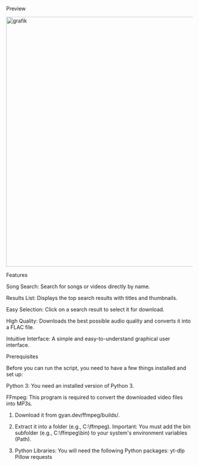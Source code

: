 
Preview

<img width="800" height="674" alt="grafik" src="https://github.com/user-attachments/assets/325677d5-bd76-4da2-b65b-7ac40811f3eb" />


Features

  Song Search: Search for songs or videos directly by name.

  Results List: Displays the top search results with titles and thumbnails.

  Easy Selection: Click on a search result to select it for download.

  High Quality: Downloads the best possible audio quality and converts it into a FLAC file.

  Intuitive Interface: A simple and easy-to-understand graphical user interface.



Prerequisites

Before you can run the script, you need to have a few things installed and set up:

  Python 3: You need an installed version of Python 3.

  FFmpeg: This program is required to convert the downloaded video files into MP3s.

   1. Download it from gyan.dev/ffmpeg/builds/.

   2. Extract it into a folder (e.g., C:\ffmpeg).
      Important: You must add the bin subfolder (e.g., C:\ffmpeg\bin) to your system's environment variables (Path).

  3. Python Libraries: You will need the following Python packages:
        yt-dlp
        Pillow
        requests
